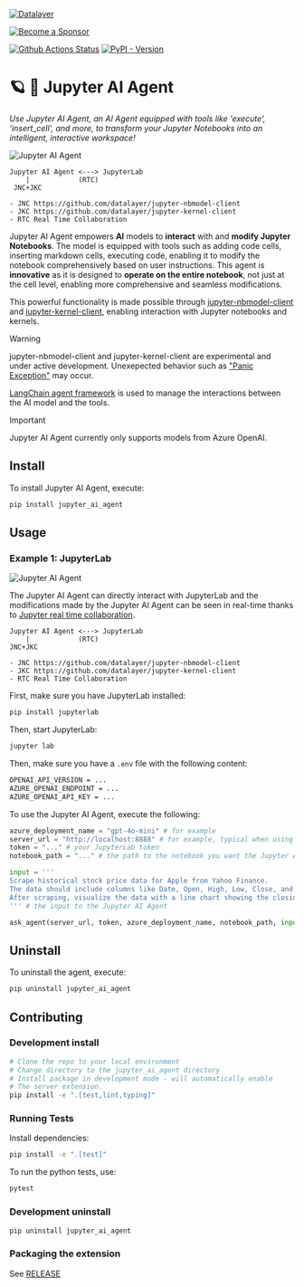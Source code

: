 <!--
  ~ Copyright (c) 2023-2024 Datalayer, Inc.
  ~
  ~ BSD 3-Clause License
-->

[![Datalayer](https://assets.datalayer.tech/datalayer-25.svg)](https://datalayer.io)

[![Become a Sponsor](https://img.shields.io/static/v1?label=Become%20a%20Sponsor&message=%E2%9D%A4&logo=GitHub&style=flat&color=1ABC9C)](https://github.com/sponsors/datalayer)

[![Github Actions Status](https://github.com/datalayer/jupyter-ai-agent/workflows/Build/badge.svg)](https://github.com/datalayer/jupyter-ai-agent/actions/workflows/build.yml)
[![PyPI - Version](https://img.shields.io/pypi/v/jupyter-ai-agent)](https://pypi.org/project/jupyter-ai-agent)

# 🪐 🤖 Jupyter AI Agent

*Use Jupyter AI Agent, an AI Agent equipped with tools like 'execute', 'insert_cell', and more, to transform your Jupyter Notebooks into an intelligent, interactive workspace!*

![Jupyter AI Agent](https://assets.datalayer.tech/jupyter-ai-agent/ai-agent-jupyterlab.gif)

```
Jupyter AI Agent <---> JupyterLab
    |            (RTC)
 JNC+JKC

- JNC https://github.com/datalayer/jupyter-nbmodel-client
- JKC https://github.com/datalayer/jupyter-kernel-client
- RTC Real Time Collaboration
```

Jupyter AI Agent empowers **AI** models to **interact** with and **modify Jupyter Notebooks**. The model is equipped with tools such as adding code cells, inserting markdown cells, executing code, enabling it to modify the notebook comprehensively based on user instructions. This agent is **innovative** as it is designed to **operate on the entire notebook**, not just at the cell level, enabling more comprehensive and seamless modifications.

This powerful functionality is made possible through [jupyter-nbmodel-client](https://github.com/datalayer/jupyter-nbmodel-client) and [jupyter-kernel-client](https://github.com/datalayer/jupyter-kernel-client), enabling interaction with Jupyter notebooks and kernels.

> [!WARNING] 
> jupyter-nbmodel-client and jupyter-kernel-client are experimental and under active development. 
> Unexepected behavior such as ["Panic Exception"](https://github.com/datalayer/jupyter-nbmodel-client/issues/12) may occur.

[LangChain agent framework](https://python.langchain.com/v0.1/docs/modules/agents/how_to/custom_agent/) is used to manage the interactions between the AI model and the tools.

> [!IMPORTANT] 
> Jupyter AI Agent currently only supports models from Azure OpenAI.

## Install

To install Jupyter AI Agent, execute:

```bash
pip install jupyter_ai_agent
```

## Usage

### Example 1: JupyterLab

![Jupyter AI Agent](https://assets.datalayer.tech/jupyter-ai-agent/ai-agent-jupyterlab.gif)

The Jupyter AI Agent can directly interact with JupyterLab and the modifications made by the Jupyter AI Agent can be seen in real-time thanks to [Jupyter real time collaboration](https://jupyterlab.readthedocs.io/en/stable/user/rtc.html).

```
Jupyter AI Agent <---> JupyterLab
    |            (RTC)
JNC+JKC

- JNC https://github.com/datalayer/jupyter-nbmodel-client
- JKC https://github.com/datalayer/jupyter-kernel-client
- RTC Real Time Collaboration
```

First, make sure you have JupyterLab installed:

```bash
pip install jupyterlab
```

Then, start JupyterLab:

```bash
jupyter lab
```
Then, make sure you have a `.env` file with the following content:

```bash
OPENAI_API_VERSION = ...
AZURE_OPENAI_ENDPOINT = ...
AZURE_OPENAI_API_KEY = ...
```

To use the Jupyter AI Agent, execute the following:

```python
azure_deployment_name = "gpt-4o-mini" # for example
server_url = "http://localhost:8888" # for example, typical when using JupyterLab
token = "..." # your JupyterLab token
notebook_path = "..." # the path to the notebook you want the Jupyter AI Agent to modify

input = '''
Scrape historical stock price data for Apple from Yahoo Finance. 
The data should include columns like Date, Open, High, Low, Close, and Volume. 
After scraping, visualize the data with a line chart showing the closing prices over time.
''' # the input to the Jupyter AI Agent

ask_agent(server_url, token, azure_deployment_name, notebook_path, input)
```

## Uninstall

To uninstall the agent, execute:

```bash
pip uninstall jupyter_ai_agent
```

## Contributing

### Development install

```bash
# Clone the repo to your local environment
# Change directory to the jupyter_ai_agent directory
# Install package in development mode - will automatically enable
# The server extension.
pip install -e ".[test,lint,typing]"
```

### Running Tests

Install dependencies:

```bash
pip install -e ".[test]"
```

To run the python tests, use:

```bash
pytest
```

### Development uninstall

```bash
pip uninstall jupyter_ai_agent
```

### Packaging the extension

See [RELEASE](RELEASE.md)
